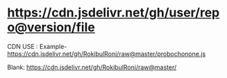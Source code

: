 # https://cdn.jsdelivr.net/gh/user/repo@version/file
CDN USE : 
Example-
https://cdn.jsdelivr.net/gh/RokibulRoni/raw@master/probochonone.js

Blank: 
https://cdn.jsdelivr.net/gh/RokibulRoni/raw@master/
